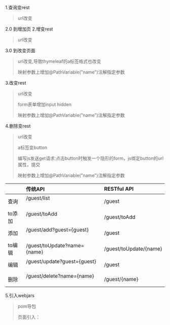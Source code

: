 1.查询变rest
>url改变

2.0 到增加页
2.增变rest
>url改变

3.0 到改变页面
>url改变,导致thymeleaf的a标签格式也改变
> 
>映射参数上增加@PathVariable("name")注解指定参数

3.改变rest
> url改变
> 
> form表单增加input hidden
>
> 映射参数上增加@PathVariable("name")注解指定参数

4.删除变rest
> url改变
> 
> a标签变button
> 
> 编写js发送get请求:点击button时触发一个隐形的form，js绑定button的url属性，提交
> 
> 映射参数上增加@PathVariable("name")注解指定参数

|        | 传统API                                                 | RESTful API                         |
| ------ | :------------------------------------------------------ | :---------------------------------- |
| 查询   | /guest/list                                       <GET> | /guest                      <GET>   |
| to添加 | /guest/toAdd                                  <GET>     | /guest/toAdd          <GET>         |
| 添加   | /guest/add?guest={guest}            <POST>              | /guest                       <POST> |
| to编辑 | /guest/toUpdate?name={name}<GET>                        | /guest/toUpdate/{name}<GET>         |
| 编辑   | /guest/update?guest={guest}       <POST>                | /guest                        <PUT> |
| 删除   | /guest/delete?name={name}        <GET>                  | /guest/{name}         <DELETE>      |

5.引入webjars
>pom导包
>
>页面引入：<script type="text/javascript" th:src="@{/webjars/jQuery/dist/jquery.js}"/>